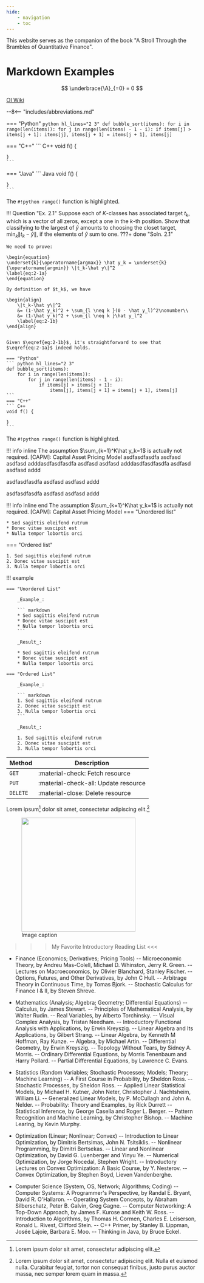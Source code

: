 ```yaml
---
hide:
    - navigation
    - toc
---
```

This website serves as the companion of the book "A Stroll Through the Brambles of Quantitative Finance".
# Markdown Examples

$$
\underbrace{\A}_{=0} = 0
$$

<a href="https://oi-wiki.org/" target="_blank">OI Wiki</a>

--8<-- "includes/abbreviations.md"

=== "Python"
    ``` python hl_lines="2 3"
    def bubble_sort(items):
        for i in range(len(items)):
            for j in range(len(items) - 1 - i):
                if items[j] > items[j + 1]:
                    items[j], items[j + 1] = items[j + 1], items[j]
    ```

=== "C++"
    ``` C++
    void f() {

    }
    ```

=== "Java"
    ``` Java
    void f() {

    }
    ```

The `#!python range()` function is highlighted.

!!! Question "Ex. 2.1"
	Suppose each of $K$-classes has associated target $t_k$, which is a vector of all zeros, except a one in the $k$-th position. Show that classifying to the largest of $\hat y$ amounts to choosing the closet target, $\min_k\|t_k-\hat y\|$, if the elements of $\hat y$ sum to one.
???+ done "Soln. 2.1" 

	We need to prove:

	\begin{equation}
	\underset{k}{\operatorname{argmax}} \hat y_k = \underset{k}{\operatorname{argmin}} \|t_k-\hat y\|^2             
	\label{eq:2-1a}
	\end{equation}

	By definition of $t_k$, we have

	\begin{align}
		\|t_k-\hat y\|^2 
		&= (1-\hat y_k)^2 + \sum_{l \neq k }(0 - \hat y_l)^2\nonumber\\
		&= (1-\hat y_k)^2 + \sum_{l \neq k }\hat y_l^2
		\label{eq:2-1b}
	\end{align}


	Given $\eqref{eq:2-1b}$, it's straightforward to see that $\eqref{eq:2-1a}$ indeed holds.

    === "Python"
    ``` python hl_lines="2 3"
    def bubble_sort(items):
        for i in range(len(items)):
            for j in range(len(items) - 1 - i):
                if items[j] > items[j + 1]:
                    items[j], items[j + 1] = items[j + 1], items[j]
    ```
    === "C++"
    ``` C++
    void f() {

    }
    ```

The `#!python range()` function is highlighted.


!!! info inline
	The assumption $\sum_{k=1}^K\hat y_k=1$ is actually not required.
    [CAPM]: Capital Asset Pricing Model
asdfasdfasdfa 
asdfasd 
asdfasd
adddasdfasdfasdfa 
asdfasd 
asdfasd
adddasdfasdfasdfa 
asdfasd 
asdfasd
addd

asdfasdfasdfa 
asdfasd 
asdfasd
addd

asdfasdfasdfa 
asdfasd 
asdfasd
addd

!!! info inline end
	The assumption $\sum_{k=1}^K\hat y_k=1$ is actually not required.
    [CAPM]: Capital Asset Pricing Model
=== "Unordered list"

    * Sed sagittis eleifend rutrum
    * Donec vitae suscipit est
    * Nulla tempor lobortis orci

=== "Ordered list"

    1. Sed sagittis eleifend rutrum
    2. Donec vitae suscipit est
    3. Nulla tempor lobortis orci



!!! example

    === "Unordered List"

        _Example_:

        ``` markdown
        * Sed sagittis eleifend rutrum
        * Donec vitae suscipit est
        * Nulla tempor lobortis orci
        ```

        _Result_:

        * Sed sagittis eleifend rutrum
        * Donec vitae suscipit est
        * Nulla tempor lobortis orci

    === "Ordered List"

        _Example_:

        ``` markdown
        1. Sed sagittis eleifend rutrum
        2. Donec vitae suscipit est
        3. Nulla tempor lobortis orci
        ```

        _Result_:

        1. Sed sagittis eleifend rutrum
        2. Donec vitae suscipit est
        3. Nulla tempor lobortis orci        


| Method      | Description                          |
| ----------- | ------------------------------------ |
| `GET`       | :material-check:     Fetch resource  |
| `PUT`       | :material-check-all: Update resource |
| `DELETE`    | :material-close:     Delete resource |


Lorem ipsum[^1] dolor sit amet, consectetur adipiscing elit.[^2]

<figure>
  <img src="https://dummyimage.com/600x400/eee/aaa" width="300" />
  <figcaption>Image caption</figcaption>
</figure>

[^1]: Lorem ipsum dolor sit amet, consectetur adipiscing elit.
[^2]:
    Lorem ipsum dolor sit amet, consectetur adipiscing elit. Nulla et euismod
    nulla. Curabitur feugiat, tortor non consequat finibus, justo purus auctor
    massa, nec semper lorem quam in massa.


>>> My Favorite Introductory Reading List <<<

- Finance (Economics; Derivatives; Pricing Tools)
-- Microeconomic Theory, by Andreu Mas-Colell, Michael D. Whinston, Jerry R. Green.
-- Lectures on Macroeconomics, by Olivier Blanchard, Stanley Fischer.
-- Options, Futures, and Other Derivatives, by John C Hull.
-- Arbitrage Theory in Continuous Time, by Tomas Bjork.
-- Stochastic Calculus for Finance I & II, by Steven Shreve.

- Mathematics (Analysis; Algebra; Geometry; Differential Equations)
-- Calculus, by James Stewart.
-- Principles of Mathematical Analysis, by Walter Rudin.
-- Real Variables, by Alberto Torchinsky.
-- Visual Complex Analysis, by Tristan Needham.
-- Introductory Functional Analysis with Applications, by Erwin Kreyszig.
-- Linear Algebra and Its Applications, by Gilbert Strang.
-- Linear Algebra, by Kenneth M Hoffman, Ray Kunze.
-- Algebra, by Michael Artin.
-- Differential Geometry, by Erwin Kreyszig.
-- Topology Without Tears, by Sidney A. Morris.
-- Ordinary Differential Equations, by Morris Tenenbaum and Harry Pollard.
-- Partial Differential Equations, by Lawrence C. Evans.

- Statistics (Random Variables; Stochastic Processes; Models; Theory; Machine Learning)
-- A First Course in Probability, by Sheldon Ross.
-- Stochastic Processes, by Sheldon Ross.
-- Applied Linear Statistical Models, by Michael H. Kutner, John Neter, Christopher J. Nachtsheim, William Li.
-- Generalized Linear Models, by P. McCullagh and John A. Nelder.
-- Probability: Theory and Examples, by Rick Durrett
-- Statistical Inference, by George Casella and Roger L. Berger.
-- Pattern Recognition and Machine Learning, by Christopher Bishop.
-- Machine Learing, by Kevin Murphy.

- Optimization (Linear; Nonlinear; Convex)
-- Introduction to Linear Optimization, by Dimitris Bertsimas, John N. Tsitsiklis.
-- Nonlinear Programming, by Dimitri Bertsekas.
-- Linear and Nonlinear Optimization, by David G. Luenberger and Yinyu Ye.
-- Numerical Optimization, by Jorge Nocedal, Stephen Wright.
-- Introductory Lectures on Convex Optimization: A Basic Course, by Y. Nesterov.
-- Convex Optimization, by Stephen Boyd, Lieven Vandenberghe.

- Computer Science (System, OS, Network; Algorithms; Coding)
-- Computer Systems: A Programmer's Perspective, by Randal E. Bryant, David R. O'Hallaron.
-- Operating System Concepts, by Abraham Silberschatz, Peter B. Galvin, Greg Gagne.
-- Computer Networking: A Top-Down Approach, by James F. Kurose and Keith W. Ross.
-- Introduction to Algorithms, by Thomas H. Cormen, Charles E. Leiserson, Ronald L. Rivest, Clifford Stein.
-- C++ Primer, by Stanley B. Lippman, Josée Lajoie, Barbara E. Moo.
-- Thinking in Java, by Bruce Eckel.
